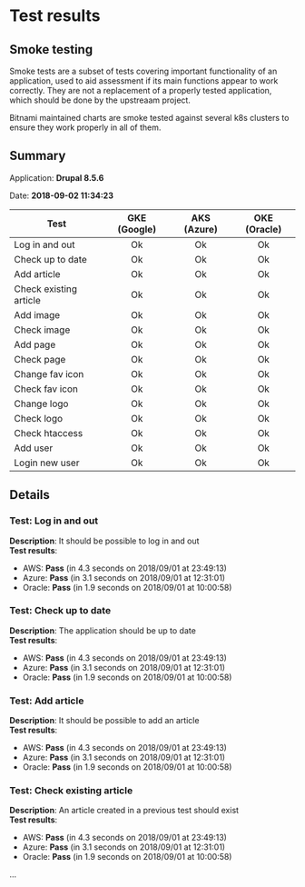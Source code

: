 # Test results

## Smoke testing

Smoke tests are a subset of tests covering important functionality of an application, used to aid assessment if its main functions appear to work correctly. They are not a replacement of a properly tested application, which should be done by the upstreaam project.

Bitnami maintained charts are smoke tested against several k8s clusters to ensure they work properly in all of them.

## Summary

Application: **Drupal 8.5.6**

Date: **2018-09-02 11:34:23**

Test | GKE (Google) | AKS (Azure) | OKE (Oracle)
--- | :---: | :---: | :---:
Log in and out  | Ok | Ok | Ok
Check up to date  | Ok | Ok | Ok
Add article | Ok | Ok | Ok
Check existing article  | Ok | Ok | Ok
Add image | Ok | Ok | Ok
Check image | Ok | Ok | Ok
Add page | Ok | Ok | Ok
Check page | Ok | Ok | Ok
Change fav icon | Ok | Ok | Ok
Check fav icon | Ok | Ok | Ok
Change logo | Ok | Ok | Ok
Check logo | Ok | Ok | Ok | Ok
Check htaccess | Ok | Ok | Ok | Ok
Add user | Ok | Ok | Ok | Ok
Login new user | Ok | Ok | Ok | Ok

## Details

### Test: Log in and out

**Description**: It should be possible to log in and out  
**Test results**:
* AWS: **Pass** (in 4.3 seconds on 2018/09/01 at 23:49:13)
* Azure: **Pass** (in 3.1 seconds on 2018/09/01 at 12:31:01)
* Oracle: **Pass** (in 1.9 seconds on 2018/09/01 at 10:00:58)

### Test: Check up to date

**Description**: The application should be up to date  
**Test results**:
* AWS: **Pass** (in 4.3 seconds on 2018/09/01 at 23:49:13)
* Azure: **Pass** (in 3.1 seconds on 2018/09/01 at 12:31:01)
* Oracle: **Pass** (in 1.9 seconds on 2018/09/01 at 10:00:58)

### Test: Add article

**Description**: It should be possible to add an article  
**Test results**:
* AWS: **Pass** (in 4.3 seconds on 2018/09/01 at 23:49:13)
* Azure: **Pass** (in 3.1 seconds on 2018/09/01 at 12:31:01)
* Oracle: **Pass** (in 1.9 seconds on 2018/09/01 at 10:00:58)

### Test: Check existing article

**Description**: An article created in a previous test should exist  
**Test results**:
* AWS: **Pass** (in 4.3 seconds on 2018/09/01 at 23:49:13)
* Azure: **Pass** (in 3.1 seconds on 2018/09/01 at 12:31:01)
* Oracle: **Pass** (in 1.9 seconds on 2018/09/01 at 10:00:58)

...
